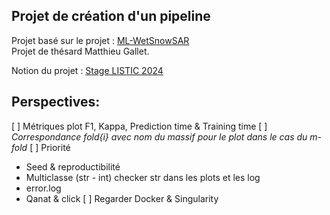 ## Projet de création d'un pipeline

Projet basé sur le projet : [ML-WetSnowSAR](https://github.com/Matthieu-Gallet/ML-WetSnowSAR)      
Projet de thésard Matthieu Gallet.

Notion du projet : [Stage LISTIC 2024](https://www.notion.so/Stage-LISTIC-2024-58c77ade8f224b1688b7884a6151fe54?pvs=4)
## Perspectives:
[ ] Métriques plot F1, Kappa, Prediction time & Training time
[ ] *Correspondance fold{i} avec nom du massif pour le plot dans le cas du m-fold*
[ ] Priorité
  - Seed & reproductibilité
  - Multiclasse (str - int) checker str dans les plots et les log
  - error.log
  - Qanat & click
[ ]  Regarder Docker & Singularity

